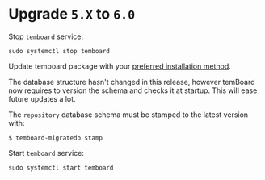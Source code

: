 # Upgrade `5.X` to `6.0`

Stop `temboard` service:

``` shell
sudo systemctl stop temboard
```

Update temboard package with your [preferred installation
method](installation.md#installation).

The database structure hasn't changed in this release, however temBoard now
requires to version the schema and checks it at startup. This will ease future
updates a lot.

The `repository` database schema must be stamped to the latest version with:

``` shell
$ temboard-migratedb stamp
```

Start `temboard` service:

```shell
sudo systemctl start temboard
```
